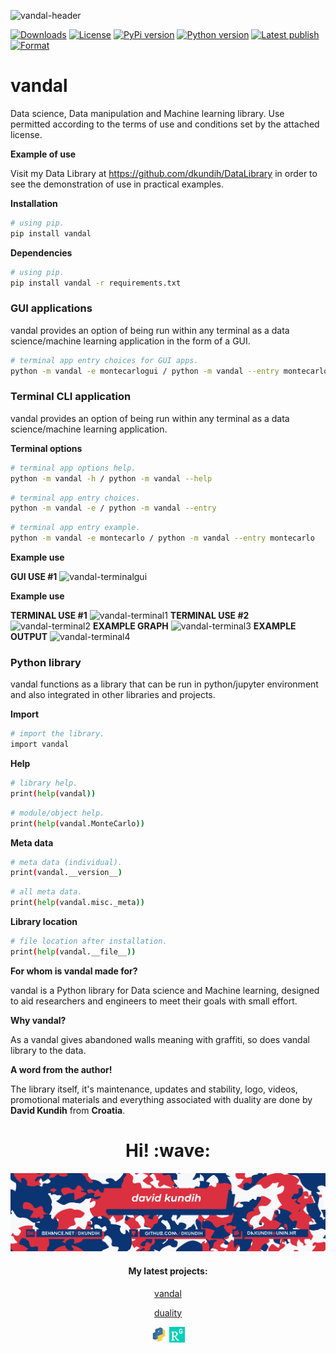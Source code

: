 ![vandal-header](https://raw.githubusercontent.com/dkundih/vandal/master/_logistics/vandal.jpg)

[![Downloads](https://img.shields.io/pypi/dm/vandal?color=F43&label=Downloads&style=flat-square)](https://pypi.org/project/vandal)
[![License](https://img.shields.io/pypi/l/vandal?color=178&label=License&style=flat-square)](https://github.com/dkundih/vandal/blob/main/LICENSE)
[![PyPi version](https://img.shields.io/pypi/v/vandal?color=178&&label=PyPi%20version&style=flat-square)](https://pypi.org/project/vandal)
[![Python version](https://img.shields.io/pypi/pyversions/vandal?color=178&label=Python%20version&style=flat-square)](https://pypi.org/project/vandal)
[![Latest publish](https://img.shields.io/github/last-commit/dkundih/vandal?color=178&label=Latest%20publish&style=flat-square)](https://github.com/dkundih/vandal)
[![Format](https://img.shields.io/pypi/format/vandal?color=178&label=Format&style=flat-square)](https://pypi.org/project/vandal)

vandal
=====

Data science, Data manipulation and Machine learning library.
Use permitted according to the terms of use and conditions set by the attached license.

**Example of use**

Visit my Data Library at https://github.com/dkundih/DataLibrary in order to see the demonstration of use in practical examples.

**Installation**

```sh
# using pip.
pip install vandal
```

**Dependencies**

```sh
# using pip.
pip install vandal -r requirements.txt
```

<h3>GUI applications</h3>

vandal provides an option of being run within any terminal as a data science/machine learning application in the form of a GUI. 

```sh
# terminal app entry choices for GUI apps.
python -m vandal -e montecarlogui / python -m vandal --entry montecarlogui
```

<h3>Terminal CLI application</h3>

vandal provides an option of being run within any terminal as a data science/machine learning application. 

**Terminal options**

```sh
# terminal app options help.
python -m vandal -h / python -m vandal --help
```

```sh
# terminal app entry choices.
python -m vandal -e / python -m vandal --entry
```

```sh
# terminal app entry example.
python -m vandal -e montecarlo / python -m vandal --entry montecarlo
```
**Example use**

<b>GUI USE #1</b>
![vandal-terminalgui](https://raw.githubusercontent.com/dkundih/vandal/master/_logistics/MCGUI.png)

**Example use**

<b>TERMINAL USE #1</b>
![vandal-terminal1](https://raw.githubusercontent.com/dkundih/vandal/master/_logistics/vandalCLI1.jpg)
<b>TERMINAL USE #2</b>
![vandal-terminal2](https://raw.githubusercontent.com/dkundih/vandal/master/_logistics/vandalCLI2.jpg)
<b>EXAMPLE GRAPH</b>
![vandal-terminal3](https://raw.githubusercontent.com/dkundih/vandal/master/_logistics/vandalCLI3.jpeg)
<b>EXAMPLE OUTPUT</b>
![vandal-terminal4](https://raw.githubusercontent.com/dkundih/vandal/master/_logistics/vandalCLI4.jpg)


<h3>Python library</h3>

vandal functions as a library that can be run in python/jupyter environment and also integrated in other libraries and projects.

**Import**

```sh
# import the library.
import vandal
```

**Help**

```sh
# library help.
print(help(vandal))
```

```sh
# module/object help.
print(help(vandal.MonteCarlo))
```

**Meta data**

```sh
# meta data (individual).
print(vandal.__version__)
```

```sh
# all meta data.
print(help(vandal.misc._meta))
```

**Library location**

```sh
# file location after installation.
print(help(vandal.__file__))
```

**For whom is vandal made for?**

vandal is a Python library for Data science and Machine learning, designed to aid researchers and engineers to meet their goals with small effort.

**Why vandal?**

As a vandal gives abandoned walls meaning with graffiti, so does vandal library to the data.

**A word from the author!**

The library itself, it's maintenance, updates and stability, logo, videos, promotional materials and everything associated with duality are done by **David Kundih** from **Croatia**.

<h1 align='center'> Hi! :wave:</h1>
 
<img src='https://raw.githubusercontent.com/dkundih/dkundih/main/.logistics/BLUERED_GHiLI.jpg'/>
 
<h4 align='center'>My latest projects:</h4>
<p align='center'>
<a href="https://github.com/dkundih/vandal">vandal</p>  
<p align='center'>
<a href="https://github.com/dkundih/duality">duality</p>  

<p align='center'>
<a href="https://www.pypi.org/user/dkundih/"><img height="25" src="https://raw.githubusercontent.com/dkundih/dkundih/main/.logistics/pypi.jpg"></a>
<a href="https://www.researchgate.net/profile/David-Kundih"><img height="25" src="https://raw.githubusercontent.com/dkundih/dkundih/main/.logistics/rg.jpg"></a>
